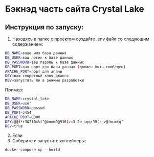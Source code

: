 #  Бэкнэд часть сайта Crystal Lake

## Инструкция по запуску:

1) Находясь в папке с проектом создайте .env файл со следующим содержанием:
```bash
DB_NAME=ваше имя базы данных
DB_USER=ваш логин к базе данных
DB_PASSWORD=ваш пароль к базе данных
DB_PORT=ваш порт для базы данных (должен быть свободен)
APACHE_PORT=порт для апачи
KEY=ваш секретный ключ джанго
DEV=запустить ли в режими разработки
```
Пример:
```bash
DB_NAME=crystal_lake
DB_USER=user
DB_PASSWORD=passwd
DB_PORT=5454
APACHE_PORT=8000
KEY=@@)*r3&2f0=%t^@bnom9@916(z=3-2e_iqqr90(r_v@foum(q^
DEV=true
```
2) Если
3) Соберите и запустите контейнеры:
```
docker-compose up --build
```


